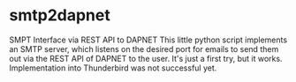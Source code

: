 # smtp2dapnet
SMPT Interface via REST API to DAPNET
This little python script implements an SMTP server, which listens on the desired port for emails to send them out via the REST API of DAPNET to the user.
It's just a first try, but it works. Implementation into Thunderbird was not successful yet.
